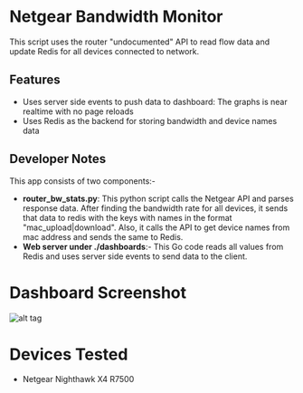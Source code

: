 # Netgear Bandwidth Monitor

This script uses the router "undocumented" API to read flow data and update Redis for all devices connected to network.

## Features

* Uses server side events to push data to dashboard: The graphs is near realtime with no page reloads
* Uses Redis as the backend for storing bandwidth and device names data

## Developer Notes

This app consists of two components:-

* **router_bw_stats.py**: This python script calls the Netgear API and parses response data. After finding the bandwidth rate for all devices, it sends that data to redis with the keys with names in the format "mac_upload|download". Also, it calls the API to get device names from mac address and sends the same to Redis.
* **Web server under ./dashboards**:- This Go code reads all values from Redis and uses server side events to send data to the client. 

# Dashboard Screenshot

![alt tag](https://raw.githubusercontent.com/shadyabhi/netgear_bw_monitor/master/dashboard/screenshot.jpg)

# Devices Tested

* Netgear Nighthawk X4 R7500
